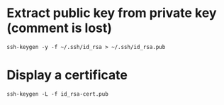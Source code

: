 # Extract public key from private key (comment is lost)

	ssh-keygen -y -f ~/.ssh/id_rsa > ~/.ssh/id_rsa.pub

# Display a certificate

	ssh-keygen -L -f id_rsa-cert.pub
